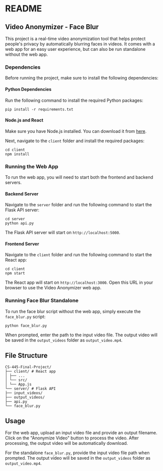 # README

## Video Anonymizer - Face Blur

This project is a real-time video anonymization tool that helps protect people's privacy by automatically blurring faces in videos. It comes with a web app for an easy user experience, but can also be run standalone without the web app.

### Dependencies

Before running the project, make sure to install the following dependencies:

#### Python Dependencies

Run the following command to install the required Python packages:

```
pip install -r requirements.txt
```

#### Node.js and React

Make sure you have Node.js installed. You can download it from [here](https://nodejs.org/en/download/).

Next, navigate to the `client` folder and install the required packages:

``` 
cd client
npm install
```

### Running the Web App

To run the web app, you will need to start both the frontend and backend servers.

#### Backend Server

Navigate to the `server` folder and run the following command to start the Flask API server:
```
cd server
python api.py
```

The Flask API server will start on `http://localhost:5000`.

#### Frontend Server

Navigate to the `client` folder and run the following command to start the React app:

```
cd client
npm start
```

The React app will start on `http://localhost:3000`. Open this URL in your browser to use the Video Anonymizer web app.

### Running Face Blur Standalone

To run the face blur script without the web app, simply execute the `face_blur.py` script:
```
python face_blur.py
```

When prompted, enter the path to the input video file. The output video will be saved in the `output_videos` folder as `output_video.mp4`.

## File Structure
```
CS-445-Final-Project/
├── client/ # React app
│ ├── ...
│ └── src/
│ └── App.js
└── server/ # Flask API
├── input_videos/
├── output_videos/
├── api.py
└── face_blur.py
```

## Usage

For the web app, upload an input video file and provide an output filename. Click on the "Anonymize Video" button to process the video. After processing, the output video will be automatically download.

For the standalone `face_blur.py`, provide the input video file path when prompted. The output video will be saved in the `output_videos` folder as `output_video.mp4`.
